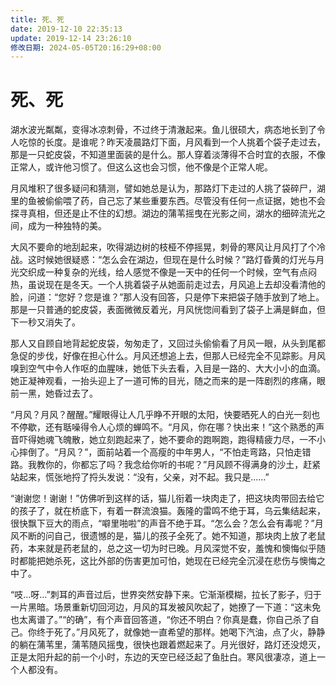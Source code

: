 ```yaml
---
title: 死、死
date: 2019-12-10 22:35:13
update: 2019-12-14 23:26:10
修改日期: 2024-05-05T20:16:29+08:00
---
```


# 死、死

湖水波光粼粼，变得冰凉刺骨，不过终于清澈起来。鱼儿很硕大，病态地长到了令人吃惊的长度。是谁呢？昨天凌晨路灯下面，月风看到一个人挑着个袋子走过去，那是一只蛇皮袋，不知道里面装的是什么。那人穿着淡薄得不合时宜的衣服，不像正常人，或许他习惯了。但这么这也会习惯，他不像是个正常人呢。

月风堆积了很多疑问和猜测，譬如她总是认为，那路灯下走过的人挑了袋碎尸，湖里的鱼被偷偷喂了药，自己忘了某些重要东西。尽管没有任何一点证据，她也不会探寻真相，但还是止不住的幻想。湖边的蒲苇摇曳在光影之间，湖水的细碎流光之间，成为一种独特的美。

大风不要命的地刮起来，吹得湖边树的枝桠不停摇晃，刺骨的寒风让月风打了个冷战。这时候她很疑惑：“怎么会在湖边，但现在是什么时候？”路灯昏黄的灯光与月光交织成一种复杂的光线，给人感觉不像是一天中的任何一个时候，空气有点闷热，虽说现在是冬天。一个人挑着袋子从她面前走过去，月风追上去却没看清他的脸，问道：“您好？您是谁？”那人没有回答，只是停下来把袋子随手放到了地上。那是一只普通的蛇皮袋，表面微微反着光，月风恍惚间看到了袋子上满是鲜血，但下一秒又消失了。

那人又自顾自地背起蛇皮袋，匆匆走了，又回过头偷偷看了月风一眼，从头到尾都急促的步伐，好像在担心什么。月风还想追上去，但那人已经完全不见踪影。月风嗅到空气中令人作呕的血腥味，她低下头去看，入目是一路的、大大小小的血滴。她正凝神观看，一抬头迎上了一道可怖的目光，随之而来的是一阵剧烈的疼痛，眼前一黑，她昏过去了。

“月风？月风？醒醒。”耀眼得让人几乎睁不开眼的太阳，快要晒死人的白光一刻也不停歇，还有聒噪得令人心烦的蝉鸣不。“月风，你在哪？快出来！”这个熟悉的声音吓得她魂飞魄散，她立刻跑起来了，她不要命的跑啊跑，跑得精疲力尽，一不小心摔倒了。“月风？”，面前站着一个高瘦的中年男人，“不怕走弯路，只怕走错路。我教你的，你都忘了吗？我念给你听的书呢？”月风顾不得满身的沙土，赶紧站起来，慌张地捋了捋头发说：“没有，父亲，对不起。我只是……”

“谢谢您！谢谢！”仿佛听到这样的话，猫儿衔着一块肉走了，把这块肉带回去给它的孩子了，就在桥底下，有着一群流浪猫。轰隆的雷鸣不绝于耳，乌云集结起来，很快飘下豆大的雨点，“噼里啪啦”的声音不绝于耳。“怎么会？怎么会有毒呢？”月风不断的问自己，很遗憾的是，猫儿的孩子全死了。她不知道，那块肉上放了老鼠药，本来就是药老鼠的，总之这一切为时已晚。月风深觉不安，羞愧和懊悔似乎随时都能把她杀死，这比外部的伤害更加可怕，她现在已经完全沉浸在悲伤与懊悔之中了。

“吱…呀…”刺耳的声音过后，世界突然安静下来。它渐渐模糊，拉长了影子，归于一片黑暗。场景重新切回河边，月风的耳发被风吹起了，她撩了一下道：“这未免也太离谱了。”“的确”，有个声音回答道，“你还不明白？你真是蠢，你自己杀了自己。你终于死了。”月风死了，就像她一直希望的那样。她喝下汽油，点了火，静静的躺在蒲苇里，蒲苇随风摇曳，很快也跟着燃起来了。月光很好，路灯还没熄灭，正是太阳升起的前一个小时，东边的天空已经泛起了鱼肚白。寒风很凄凉，道上一个人都没有。